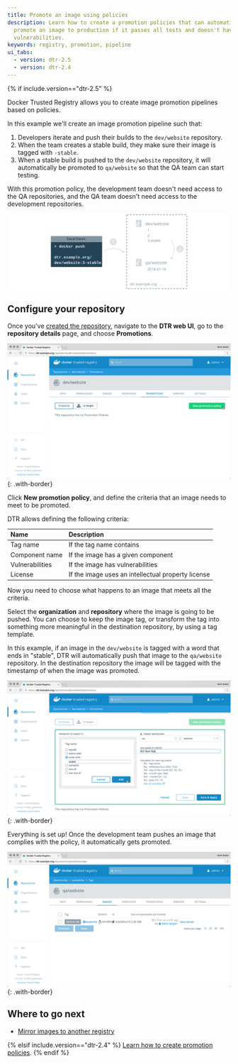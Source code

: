 ```yaml
---
title: Promote an image using policies
description: Learn how to create a promotion policies that can automatically
  promote an image to production if it passes all tests and doesn't have
  vulnerabilities.
keywords: registry, promotion, pipeline
ui_tabs:
  - version: dtr-2.5
  - version: dtr-2.4
---
```


{% if include.version=="dtr-2.5" %}

Docker Trusted Registry allows you to create image promotion pipelines based on
policies.

In this example we'll create an image promotion pipeline such that:

1. Developers iterate and push their builds to the `dev/website` repository.
2. When the team creates a stable build, they make sure their image is tagged
with `-stable`.
3. When a stable build is pushed to the `dev/website` repository, it will
automatically be promoted to `qa/website` so that the QA team can start testing.

With this promotion policy, the development team doesn't need access to the
QA repositories, and the QA team doesn't need access to the development
repositories.

![promotion example](../../images/internal-promotion-1.svg)

## Configure your repository

Once you've [created the repository](../manage-images/index.md), navigate to
the **DTR web UI**, go to the **repository details** page, and choose
**Promotions**.

![repository policies](../../images/internal-promotion-2.png){: .with-border}

Click **New promotion policy**, and define the criteria that an image needs
to meet to be promoted.

DTR allows defining the following criteria:

| Name            | Description                                        |
|:----------------|:---------------------------------------------------|
| Tag name        | If the tag name contains                           |
| Component name  | If the image has a given component                 |
| Vulnerabilities | If the image has vulnerabilities                   |
| License         | If the image uses an intellectual property license |

Now you need to choose what happens to an image that meets all the criteria.

Select the **organization** and **repository** where the image is going to be
pushed. You can choose to keep the image tag, or transform the tag into
something more meaningful in the destination repository, by using a tag template.

In this example, if an image in the `dev/website` is tagged with a word that
ends in "stable", DTR will automatically push that image to the `qa/website`
repository. In the destination repository the image will be tagged with the
timestamp of when the image was promoted.

![repository with policies](../../images/internal-promotion-3.png){: .with-border}

Everything is set up! Once the development team pushes an image that complies
with the policy, it automatically gets promoted.

![tag promoted](../../images/internal-promotion-4.png){: .with-border}

## Where to go next

* [Mirror images to another registry](push-mirror.md)

{% elsif include.version=="dtr-2.4" %}
[Learn how to create promotion policies](/datacenter/dtr/2.4/guides/user/create-promotion-policies.md).
{% endif %}
